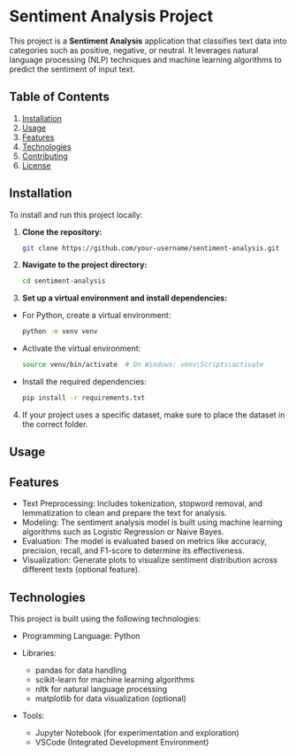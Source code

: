 # Sentiment Analysis Project

This project is a **Sentiment Analysis** application that classifies text data into categories such as positive, negative, or neutral. It leverages natural language processing (NLP) techniques and machine learning algorithms to predict the sentiment of input text.

## Table of Contents
1. [Installation](#installation)
2. [Usage](#usage)
3. [Features](#features)
4. [Technologies](#technologies)
5. [Contributing](#contributing)
6. [License](#license)

## Installation

To install and run this project locally:

1. **Clone the repository:**

   ```bash
   git clone https://github.com/your-username/sentiment-analysis.git

2. **Navigate to the project directory:**

    ```bash
    cd sentiment-analysis

3. **Set up a virtual environment and install dependencies:**
+ For Python, create a virtual environment:
    ```bash
    python -m venv venv
    
+ Activate the virtual environment:
    ```bash
    source venv/bin/activate  # On Windows: venv\Scripts\activate

+ Install the required dependencies:
    ```bash
    pip install -r requirements.txt

4. If your project uses a specific dataset, make sure to place the dataset in the correct folder.



## Usage


## Features

+ Text Preprocessing: Includes tokenization, stopword removal, and lemmatization to clean and prepare the text for analysis.
+ Modeling: The sentiment analysis model is built using machine learning algorithms such as Logistic Regression or Naive Bayes.
+ Evaluation: The model is evaluated based on metrics like accuracy, precision, recall, and F1-score to determine its effectiveness.
+ Visualization: Generate plots to visualize sentiment distribution across different texts (optional feature).

## Technologies
This project is built using the following technologies:

+ Programming Language: Python

+ Libraries:
    + pandas for data handling  
    + scikit-learn for machine learning algorithms   
    + nltk for natural language processing 
    + matplotlib for data visualization (optional)

+ Tools:
    + Jupyter Notebook (for experimentation and exploration)
    + VSCode (Integrated Development Environment)